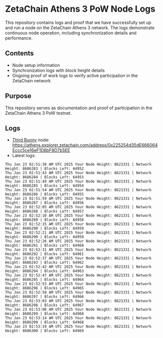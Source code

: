 # ZetaChain Athens 3 PoW Node Logs
This repository contains logs and proof that we have successfully set up and run a node on the ZetaChain Athens 3 network. The logs demonstrate continuous node operation, including synchronization details and performance.

## Contents
- Node setup information
- Synchronization logs with block height details
- Ongoing proof of work logs to verify active participation in the ZetaChain network

## Purpose
This repository serves as documentation and proof of participation in the ZetaChain Athens 3 PoW testnet.

## Logs

- [Third Bunny](https://thirdbunny.xyz/) node: https://athens.explorer.zetachain.com/address/0x225254d35dE666064Eccc5ce16eF1D8bF8D7b5EE
- Latest logs:
```
Thu Jan 23 02:51:38 AM UTC 2025 Your Node Height: 8621331 | Network Height: 8686283 | Blocks Left: 64952
Thu Jan 23 02:51:43 AM UTC 2025 Your Node Height: 8621331 | Network Height: 8686284 | Blocks Left: 64953
Thu Jan 23 02:51:49 AM UTC 2025 Your Node Height: 8621331 | Network Height: 8686285 | Blocks Left: 64954
Thu Jan 23 02:51:54 AM UTC 2025 Your Node Height: 8621331 | Network Height: 8686286 | Blocks Left: 64955
Thu Jan 23 02:51:59 AM UTC 2025 Your Node Height: 8621331 | Network Height: 8686287 | Blocks Left: 64956
Thu Jan 23 02:52:05 AM UTC 2025 Your Node Height: 8621331 | Network Height: 8686288 | Blocks Left: 64957
Thu Jan 23 02:52:10 AM UTC 2025 Your Node Height: 8621331 | Network Height: 8686289 | Blocks Left: 64958
Thu Jan 23 02:52:15 AM UTC 2025 Your Node Height: 8621331 | Network Height: 8686290 | Blocks Left: 64959
Thu Jan 23 02:52:21 AM UTC 2025 Your Node Height: 8621331 | Network Height: 8686290 | Blocks Left: 64959
Thu Jan 23 02:52:26 AM UTC 2025 Your Node Height: 8621331 | Network Height: 8686291 | Blocks Left: 64960
Thu Jan 23 02:52:31 AM UTC 2025 Your Node Height: 8621331 | Network Height: 8686292 | Blocks Left: 64961
Thu Jan 23 02:52:37 AM UTC 2025 Your Node Height: 8621331 | Network Height: 8686293 | Blocks Left: 64962
Thu Jan 23 02:52:42 AM UTC 2025 Your Node Height: 8621331 | Network Height: 8686294 | Blocks Left: 64963
Thu Jan 23 02:52:47 AM UTC 2025 Your Node Height: 8621331 | Network Height: 8686295 | Blocks Left: 64964
Thu Jan 23 02:52:53 AM UTC 2025 Your Node Height: 8621331 | Network Height: 8686296 | Blocks Left: 64965
Thu Jan 23 02:52:58 AM UTC 2025 Your Node Height: 8621331 | Network Height: 8686297 | Blocks Left: 64966
Thu Jan 23 02:53:03 AM UTC 2025 Your Node Height: 8621331 | Network Height: 8686298 | Blocks Left: 64967
Thu Jan 23 02:53:08 AM UTC 2025 Your Node Height: 8621331 | Network Height: 8686299 | Blocks Left: 64968
Thu Jan 23 02:53:14 AM UTC 2025 Your Node Height: 8621331 | Network Height: 8686299 | Blocks Left: 64968
Thu Jan 23 02:53:19 AM UTC 2025 Your Node Height: 8621331 | Network Height: 8686300 | Blocks Left: 64969
```
